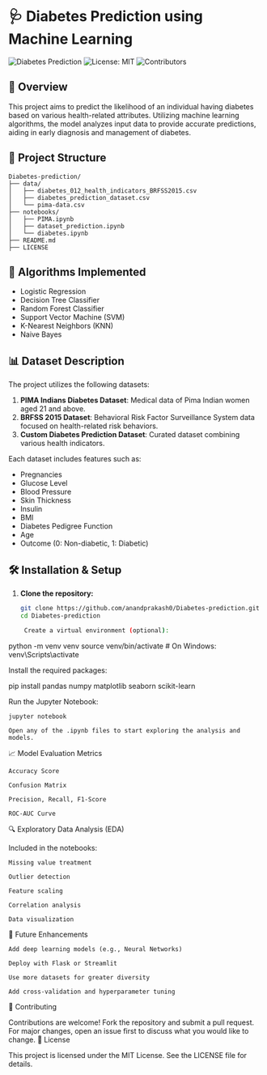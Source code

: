 # 🩺 Diabetes Prediction using Machine Learning

![Diabetes Prediction](https://img.shields.io/badge/Machine%20Learning-Diabetes%20Prediction-blue)
![License: MIT](https://img.shields.io/badge/License-MIT-green)
![Contributors](https://img.shields.io/github/contributors/anandprakash0/Diabetes-prediction)


## 📌 Overview

This project aims to predict the likelihood of an individual having diabetes based on various health-related attributes. Utilizing machine learning algorithms, the model analyzes input data to provide accurate predictions, aiding in early diagnosis and management of diabetes.

## 📂 Project Structure

```plaintext
Diabetes-prediction/
├── data/
│   ├── diabetes_012_health_indicators_BRFSS2015.csv
│   ├── diabetes_prediction_dataset.csv
│   └── pima-data.csv
├── notebooks/
│   ├── PIMA.ipynb
│   ├── dataset_prediction.ipynb
│   └── diabetes.ipynb
├── README.md
├── LICENSE
```

## 🧠 Algorithms Implemented

- Logistic Regression
- Decision Tree Classifier
- Random Forest Classifier
- Support Vector Machine (SVM)
- K-Nearest Neighbors (KNN)
- Naive Bayes

## 📊 Dataset Description

The project utilizes the following datasets:

1. **PIMA Indians Diabetes Dataset**: Medical data of Pima Indian women aged 21 and above.
2. **BRFSS 2015 Dataset**: Behavioral Risk Factor Surveillance System data focused on health-related risk behaviors.
3. **Custom Diabetes Prediction Dataset**: Curated dataset combining various health indicators.

Each dataset includes features such as:

- Pregnancies
- Glucose Level
- Blood Pressure
- Skin Thickness
- Insulin
- BMI
- Diabetes Pedigree Function
- Age
- Outcome (0: Non-diabetic, 1: Diabetic)

## 🛠️ Installation & Setup

1. **Clone the repository:**

   ```bash
   git clone https://github.com/anandprakash0/Diabetes-prediction.git
   cd Diabetes-prediction

    Create a virtual environment (optional):

python -m venv venv
source venv/bin/activate  # On Windows: venv\Scripts\activate

Install the required packages:

pip install pandas numpy matplotlib seaborn scikit-learn

Run the Jupyter Notebook:

    jupyter notebook

    Open any of the .ipynb files to start exploring the analysis and models.

📈 Model Evaluation Metrics

    Accuracy Score

    Confusion Matrix

    Precision, Recall, F1-Score

    ROC-AUC Curve

🔍 Exploratory Data Analysis (EDA)

Included in the notebooks:

    Missing value treatment

    Outlier detection

    Feature scaling

    Correlation analysis

    Data visualization

🚀 Future Enhancements

    Add deep learning models (e.g., Neural Networks)

    Deploy with Flask or Streamlit

    Use more datasets for greater diversity

    Add cross-validation and hyperparameter tuning

🤝 Contributing

Contributions are welcome! Fork the repository and submit a pull request. For major changes, open an issue first to discuss what you would like to change.
📄 License

This project is licensed under the MIT License. See the LICENSE file for details.

